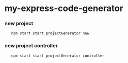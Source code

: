 # my-express-code-generator

### new project
```bash
   npm start start projectGenerator new
```

### new project controller
```bash
   npm start start projectGenerator controller
```
